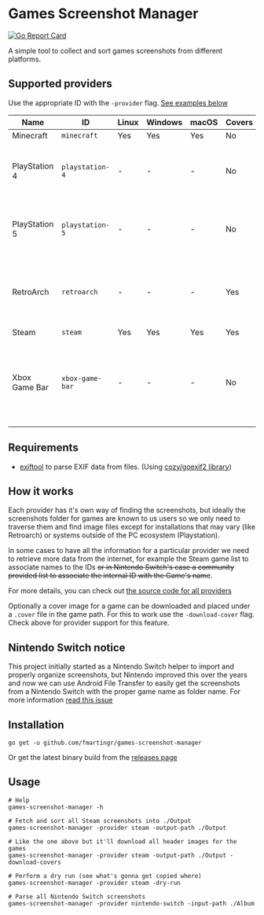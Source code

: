 # Games Screenshot Manager

[![Go Report Card](https://goreportcard.com/badge/github.com/fmartingr/games-screenshot-manager)](https://goreportcard.com/report/github.com/fmartingr/games-screenshot-manager)

A simple tool to collect and sort games screenshots from different platforms.

## Supported providers

Use the appropriate ID with the `-provider` flag. [See examples below](#Usage)

| Name          | ID              | Linux | Windows | macOS | Covers | Notes                                                              |
| ------------- | --------------- | ----- | ------- | ----- | ------ | ------------------------------------------------------------------ |
| Minecraft     | `minecraft`     | Yes   | Yes     | Yes   | No     |
| PlayStation 4 | `playstation-4` | -     | -       | -     | No     | Requires `-input-path` pointing to `PS4` folder                    |
| PlayStation 5 | `playstation-5` | -     | -       | -     | No     | Requires `-input-path` pointing to `PS5` folder                    |
| RetroArch     | `retroarch`     | -     | -       | -     | Yes    | Requires `-input-path` pointing to Playlists folder                |
| Steam         | `steam`         | Yes   | Yes     | Yes   | Yes    |
| Xbox Game Bar | `xbox-game-bar` | -     | -       | -     | No     | Requires `-input-path` pointing to the folder holding the captures |

## Requirements

- [exiftool](https://exiftool.org/) to parse EXIF data from files. (Using [cozy/goexif2 library](https://github.com/cozy/goexif2))

## How it works

Each provider has it's own way of finding the screenshots, but ideally the screenshots folder for games are known to us users so we only need to traverse them and find image files except for installations that may vary (like Retroarch) or systems outside of the PC ecosystem (Playstation).

In some cases to have all the information for a particular provider we need to retrieve more data from the internet, for example the Steam game list to associate names to the IDs ~~or in Nintendo Switch's case a community provided list to associate the internal ID with the Game's name~~.

For more details, you can check out [the source code for all providers](https://github.com/fmartingr/games-screenshot-manager/tree/master/pkg/providers)

Optionally a cover image for a game can be downloaded and placed under a `.cover` file in the game path. For this to work use the `-download-cover` flag. Check above for provider support for this feature.

## Nintendo Switch notice

This project initially started as a Nintendo Switch helper to import and properly organize screenshots, but Nintendo improved this over the years and now we can use Android File Transfer to easily get the screenshots from a Nintendo Switch with the proper game name as folder name. For more information [read this issue](https://github.com/RenanGreca/Switch-Screenshots/issues/46)

## Installation

```
go get -u github.com/fmartingr/games-screenshot-manager
```

Or get the latest binary build from the [releases page](https://github.com/fmartingr/games-screenshot-manager/releases)

## Usage

```
# Help
games-screenshot-manager -h

# Fetch and sort all Steam screenshots into ./Output
games-screenshot-manager -provider steam -output-path ./Output

# Like the one above but it'll download all header images for the games
games-screenshot-manager -provider steam -output-path ./Output -download-covers

# Perform a dry run (see what's gonna get copied where)
games-screenshot-manager -provider steam -dry-run

# Parse all Nintendo Switch screenshots
games-screenshot-manager -provider nintendo-switch -input-path ./Album
```
